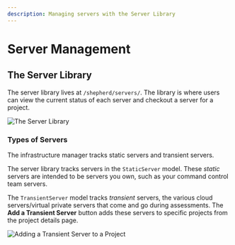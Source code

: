 ```yaml
---
description: Managing servers with the Server Library
---
```


# Server Management

## The Server Library

The server library lives at `/shepherd/servers/`. The library is where users can view the current status of each server and checkout a server for a project.

![The Server Library](../../../.gitbook/assets/server\_library.png)

### Types of Servers

The infrastructure manager tracks static servers and transient servers.

The server library tracks servers in the `StaticServer` model. These _static_ servers are intended to be servers you own, such as your command control team servers.

The `TransientServer` model tracks _transient_ servers, the various cloud servers/virtual private servers that come and go during assessments. The **Add a Transient Server** button adds these servers to specific projects from the project details page.

![Adding a Transient Server to a Project](../../../.gitbook/assets/project\_servers.png)
